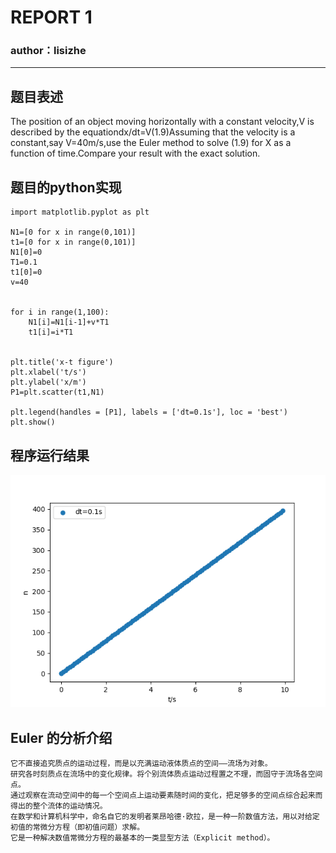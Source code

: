 # REPORT 1 
### author：lisizhe

***
## 题目表述
The position of an object moving horizontally with a constant velocity,V is described by the equationdx/dt=V(1.9)Assuming that the velocity is a constant,say V=40m/s,use the Euler method to solve (1.9) for X as a function of time.Compare your result with the exact solution.
## 题目的python实现
```
import matplotlib.pyplot as plt

N1=[0 for x in range(0,101)]
t1=[0 for x in range(0,101)]
N1[0]=0
T1=0.1
t1[0]=0
v=40


for i in range(1,100):
    N1[i]=N1[i-1]+v*T1
    t1[i]=i*T1


plt.title('x-t figure')
plt.xlabel('t/s')
plt.ylabel('x/m')
P1=plt.scatter(t1,N1)

plt.legend(handles = [P1], labels = ['dt=0.1s'], loc = 'best')
plt.show()
```


## 程序运行结果
![运行结果](https://github.com/lisizhe/computationalphysics_N2015301510086/blob/master/demo.png?raw=true)

## Euler 的分析介绍
```
它不直接追究质点的运动过程，而是以充满运动液体质点的空间——流场为对象。
研究各时刻质点在流场中的变化规律。将个别流体质点运动过程置之不理，而固守于流场各空间点。
通过观察在流动空间中的每一个空间点上运动要素随时间的变化，把足够多的空间点综合起来而得出的整个流体的运动情况。
在数学和计算机科学中，命名自它的发明者莱昂哈德·欧拉，是一种一阶数值方法，用以对给定初值的常微分方程（即初值问题）求解。
它是一种解决数值常微分方程的最基本的一类显型方法（Explicit method）。
```
